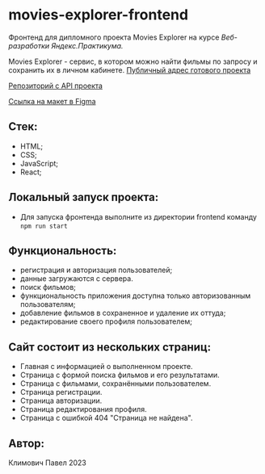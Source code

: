 # movies-explorer-frontend
Фронтенд для дипломного проекта Movies Explorer на курсе *Веб-разработки Яндекс.Практикума.*

Movies Explorer - сервис, в котором можно найти фильмы по запросу и сохранить их в личном кабинете.
[Публичный адрес готового проекта](klimovich.nomoreparties.sbs)

[Репозиторий с API проекта](https://github.com/klimovich80/movies-explorer-frontend)

[Ссылка на макет в Figma](https://disk.yandex.ru/d/LVKgRrC0310Npw)

## Стек:
- HTML;
- CSS;
- JavaScript;
- React;

## Локальный запуск проекта:
- Для запуска фронтенда выполните из директории frontend команду `npm run start`

## Функциональность:
- регистрация и авторизация пользователей;
- данные загружаются с сервера.
- поиск фильмов;
- функциональность приложения доступна только авторизованным пользователям;
- добавление фильмов в сохраненное и удаление их оттуда;
- редактирование своего профиля пользователем;

## Сайт состоит из нескольких страниц:
- Главная с информацией о выполненном проекте.
- Страница с формой поиска фильмов и его результатами.
- Страница с фильмами, сохранёнными пользователем.
- Страница регистрации.
- Страница авторизации.
- Страница редактирования профиля.
- Страница с ошибкой 404 "Страница не найдена".
## Автор:
Климович Павел
2023